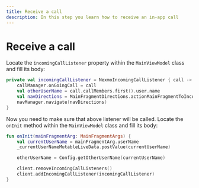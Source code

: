 ```yaml
---
title: Receive a call
description: In this step you learn how to receive an in-app call
---
```


# Receive a call

Locate the `incomingCallListener` property within the `MainViewModel` class and fill its body:

```kotlin
private val incomingCallListener = NexmoIncomingCallListener { call ->
    callManager.onGoingCall = call
    val otherUserName = call.callMembers.first().user.name
    val navDirections = MainFragmentDirections.actionMainFragmentToIncomingCallFragment(otherUserName)
    navManager.navigate(navDirections)
}
```

Now you need to make sure that above listener will be called. Locate the `onInit` method within the `MainViewModel` class and fill its body:

```kotlin
fun onInit(mainFragmentArg: MainFragmentArgs) {
    val currentUserName = mainFragmentArg.userName
    _currentUserNameMutableLiveData.postValue(currentUserName)

    otherUserName = Config.getOtherUserName(currentUserName)

    client.removeIncomingCallListeners()
    client.addIncomingCallListener(incomingCallListener)
}
```
